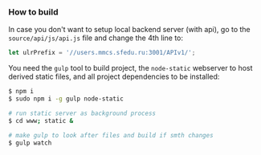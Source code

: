### How to build

In case you don't want to setup local backend server (with api),
go to the `source/api/js/api.js` file and change the 4th line to:

```js
let ulrPrefix = '//users.mmcs.sfedu.ru:3001/APIv1/';
```

You need the `gulp` tool to build project,
the `node-static` webserver to host derived static files,
and all project dependencies to be installed:

```bash
$ npm i
$ sudo npm i -g gulp node-static

# run static server as background process
$ cd www; static &

# make gulp to look after files and build if smth changes
$ gulp watch
```

